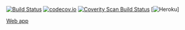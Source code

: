 [![Build Status](https://travis-ci.org/IronPeak/TicTacToe.svg?branch=master)](https://travis-ci.org/IronPeak/TicTacToe)
[![codecov.io](https://codecov.io/github/IronPeak/TicTacToe/coverage.svg?branch=master)](https://codecov.io/github/IronPeak/TicTacToe?branch=master)
<a href="https://scan.coverity.com/projects/ironpeak-tictactoe"><img alt="Coverity Scan Build Status" src="https://scan.coverity.com/projects/6761/badge.svg"/></a>
[![Heroku](https://heroku-badge.herokuapp.com/?app=heroku-badge)]

<a href="https://calm-beyond-6452.herokuapp.com/">Web app</a>

